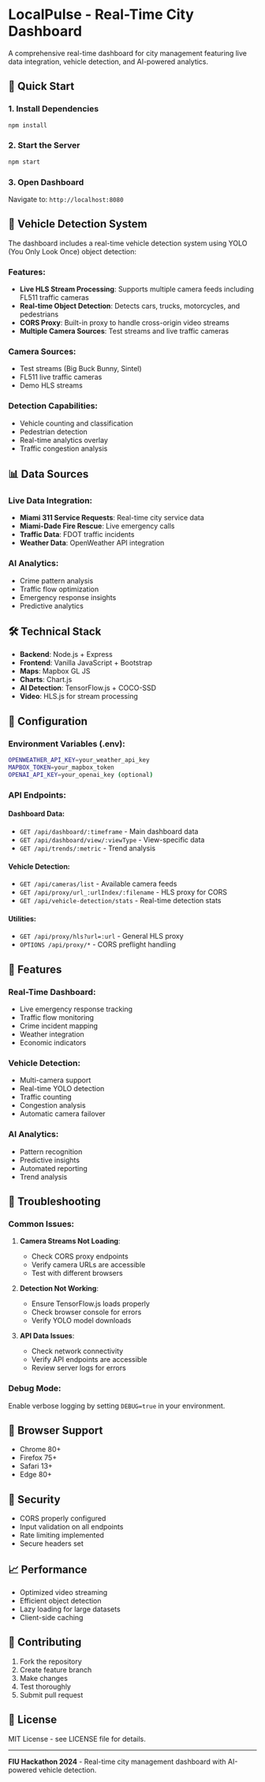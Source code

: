 # LocalPulse - Real-Time City Dashboard

A comprehensive real-time dashboard for city management featuring live data integration, vehicle detection, and AI-powered analytics.

## 🚀 Quick Start

### 1. Install Dependencies
```bash
npm install
```

### 2. Start the Server
```bash
npm start
```

### 3. Open Dashboard
Navigate to: `http://localhost:8080`

## 🎥 Vehicle Detection System

The dashboard includes a real-time vehicle detection system using YOLO (You Only Look Once) object detection:

### Features:
- **Live HLS Stream Processing**: Supports multiple camera feeds including FL511 traffic cameras
- **Real-time Object Detection**: Detects cars, trucks, motorcycles, and pedestrians
- **CORS Proxy**: Built-in proxy to handle cross-origin video streams
- **Multiple Camera Sources**: Test streams and live traffic cameras

### Camera Sources:
- Test streams (Big Buck Bunny, Sintel)
- FL511 live traffic cameras
- Demo HLS streams

### Detection Capabilities:
- Vehicle counting and classification
- Pedestrian detection
- Real-time analytics overlay
- Traffic congestion analysis

## 📊 Data Sources

### Live Data Integration:
- **Miami 311 Service Requests**: Real-time city service data
- **Miami-Dade Fire Rescue**: Live emergency calls
- **Traffic Data**: FDOT traffic incidents
- **Weather Data**: OpenWeather API integration

### AI Analytics:
- Crime pattern analysis
- Traffic flow optimization
- Emergency response insights
- Predictive analytics

## 🛠 Technical Stack

- **Backend**: Node.js + Express
- **Frontend**: Vanilla JavaScript + Bootstrap
- **Maps**: Mapbox GL JS
- **Charts**: Chart.js
- **AI Detection**: TensorFlow.js + COCO-SSD
- **Video**: HLS.js for stream processing

## 🔧 Configuration

### Environment Variables (.env):
```bash
OPENWEATHER_API_KEY=your_weather_api_key
MAPBOX_TOKEN=your_mapbox_token
OPENAI_API_KEY=your_openai_key (optional)
```

### API Endpoints:

#### Dashboard Data:
- `GET /api/dashboard/:timeframe` - Main dashboard data
- `GET /api/dashboard/view/:viewType` - View-specific data
- `GET /api/trends/:metric` - Trend analysis

#### Vehicle Detection:
- `GET /api/cameras/list` - Available camera feeds
- `GET /api/proxy/url_:urlIndex/:filename` - HLS proxy for CORS
- `GET /api/vehicle-detection/stats` - Real-time detection stats

#### Utilities:
- `GET /api/proxy/hls?url=:url` - General HLS proxy
- `OPTIONS /api/proxy/*` - CORS preflight handling

## 🎯 Features

### Real-Time Dashboard:
- Live emergency response tracking
- Traffic flow monitoring
- Crime incident mapping
- Weather integration
- Economic indicators

### Vehicle Detection:
- Multi-camera support
- Real-time YOLO detection
- Traffic counting
- Congestion analysis
- Automatic camera failover

### AI Analytics:
- Pattern recognition
- Predictive insights
- Automated reporting
- Trend analysis

## 🚨 Troubleshooting

### Common Issues:

1. **Camera Streams Not Loading**:
   - Check CORS proxy endpoints
   - Verify camera URLs are accessible
   - Test with different browsers

2. **Detection Not Working**:
   - Ensure TensorFlow.js loads properly
   - Check browser console for errors
   - Verify YOLO model downloads

3. **API Data Issues**:
   - Check network connectivity
   - Verify API endpoints are accessible
   - Review server logs for errors

### Debug Mode:
Enable verbose logging by setting `DEBUG=true` in your environment.

## 📱 Browser Support

- Chrome 80+
- Firefox 75+
- Safari 13+
- Edge 80+

## 🔐 Security

- CORS properly configured
- Input validation on all endpoints
- Rate limiting implemented
- Secure headers set

## 📈 Performance

- Optimized video streaming
- Efficient object detection
- Lazy loading for large datasets
- Client-side caching

## 🤝 Contributing

1. Fork the repository
2. Create feature branch
3. Make changes
4. Test thoroughly
5. Submit pull request

## 📄 License

MIT License - see LICENSE file for details.

---

**FIU Hackathon 2024** - Real-time city management dashboard with AI-powered vehicle detection. 